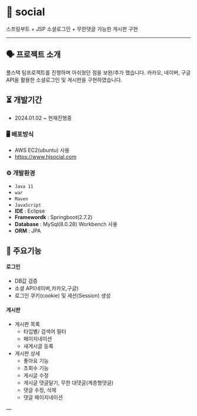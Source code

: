 # 📓 social
스프링부트 + JSP 소셜로그인 + 무한댓글 가능한 게시판 구현

---

## 🗣 프로젝트 소개
풀스택 팀프로젝트를 진행하며 아쉬웠던 점을 보완/추가 했습니다.
카카오, 네이버, 구글 API을 활용한 소셜로그인 및 게시판을 구현하였습니다.

## ⏳ 개발기간
- 2024.01.02 ~ 현재진행중

### 🖥️ 배포방식
- AWS EC2(ubuntu) 사용
- https://www.hjsocial.com

### ⚙️ 개발환경
- `Java 11`
- `war`
- `Maven`
- `JavaScript`
- **IDE** : Eclipse
- **Framewordk** : Springboot(2.7.2)
- **Database** : MySql(8.0.28) Workbench 사용
- **ORM** : JPA

## 📌 주요기능
#### 로그인
* DB값 검증
* 소셜 API(네이버,카카오,구글)
* 로그인 쿠키(cookie) 및 세션(Session) 생성
#### 게시판
* 게시판 목록
  - 타입별/ 검색어 필터
  - 페이지네이션
  - 새게시글 등록
* 게시판 상세
  - 좋아요 기능
  - 조회수 기능
  - 게시글 수정
  - 게시글 댓글달기, 무한 대댓글(계층형댓글)
  - 댓글 수정, 삭제
  - 댓글 페이지네이션

—
